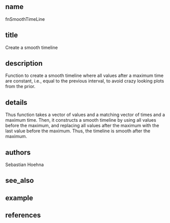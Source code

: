 ## name
fnSmoothTimeLine
## title
Create a smooth timeline
## description
Function to create a smooth timeline where all values after a maximum time are constant, i.e., equal to the previous interval, to avoid crazy looking plots from the prior.
## details
Thus function takes a vector of values and a matching vector of times and a maximum time. Then, it constructs a smooth timeline by using all values before the maximum, and replacing all values after the maximum with the last value before the maximum. Thus, the timeline is smooth after the maximum.
## authors
Sebastian Hoehna
## see_also

## example

## references
